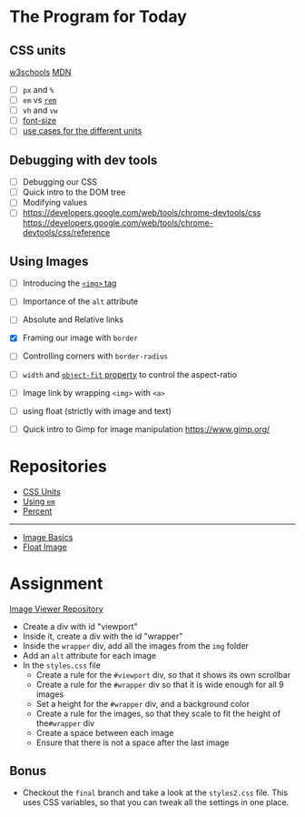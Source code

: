 # The Program for Today

## CSS units

[w3schools](https://www.w3schools.com/cssref/css_units.asp)
[MDN](https://developer.mozilla.org/en-US/docs/Learn/CSS/Building_blocks/Values_and_units)


- [ ] `px` and `%`
- [ ] `em` vs [`rem`](https://www.sitepoint.com/understanding-and-using-rem-units-in-css/)
- [ ] `vh` and `vw`
- [ ] [font-size](https://developer.mozilla.org/en-US/docs/Web/CSS/font-size)
- [ ] [use cases for the different units](https://kyleschaeffer.com/css-font-size-em-vs-px-vs-pt-vs-percent#:~:text=%E2%80%9CEms%E2%80%9D%20(em)%3A%20The,5em%20would%20equal%206pt%2C%20etc.)

## Debugging with dev tools

- [ ] Debugging our CSS
- [ ] Quick intro to the DOM tree
- [ ] Modifying values
- [ ] https://developers.google.com/web/tools/chrome-devtools/css https://developers.google.com/web/tools/chrome-devtools/css/reference

## Using Images

- [ ] Introducing the [`<img>` tag](https://www.w3schools.com/html/html_images.asp)
- [ ] Importance of the `alt` attribute
- [ ] Absolute and Relative links
- [x] Framing our image with `border`
- [ ] Controlling corners with `border-radius`
- [ ] `width` and [`object-fit` property](https://developer.mozilla.org/en-US/docs/Web/CSS/object-fit) to control the aspect-ratio
- [ ] Image link by wrapping `<img>` with `<a>`
- [ ] using float (strictly with image and text)
- [ ] Quick intro to Gimp for image manipulation
  https://www.gimp.org/


# Repositories

* [CSS Units](https://github.com/DCIForks/float-image)
* [Using `em`](https://github.com/DCIForks/css-em)
* [Percent](https://github.com/DCIForks/percent)
---
* [Image Basics](https://github.com/DCIForks/image-basics)
* [Float Image](https://github.com/DCIForks/float-image)

# Assignment
[Image Viewer Repository](https://classroom.github.com/a/ZbcBUSVS)

* Create a div with id "viewport"
* Inside it, create a div with the id "wrapper"
* Inside the `wrapper` div, add all the images from the `img` folder
* Add an `alt` attribute for each image
* In the `styles.css` file
  * Create a rule for the `#viewport` div, so that it shows its own scrollbar
  * Create a rule for the `#wrapper` div so that it is wide enough for all 9 images
  * Set a height for the `#wrapper` div, and a background color
  * Create a rule for the images, so that they scale to fit the height of the`#wrapper` div
  * Create a space between each image
  * Ensure that there is not a space after the last image

## Bonus

* Checkout the `final` branch and take a look at the `styles2.css` file. This uses CSS variables, so that you can tweak all the settings in one place.
